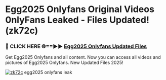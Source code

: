 # Egg2025 Onlyfans Original Videos 0nlyFans Leaked - Files Updated! (zk72c)

<h3>🔴 CLICK HERE 🌐==►► <a href="https://tinyurl.com/4seja8ks" rel="nofollow">Egg2025 Onlyfans Updated Files</a></h3>

Get Egg2025 Onlyfans and all content. Now you can access all videos and pictures of Egg2025 Onlyfans. New Updated Files 2025!

[![zk72c](https://i.imgur.com/EWjZXRe.gif)](https://tinyurl.com/4seja8ks)
egg2025 onlyfans leak